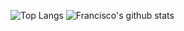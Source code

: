 ![Top Langs](https://github-readme-stats.vercel.app/api/top-langs/?username=franciscobarrios&count_private=true&hide_border=true&bg_color="#000")
![Francisco's github stats](https://github-readme-stats.vercel.app/api?username=franciscobarrios&show_icons=true&count_private=true&hide_border=true&bg_color="#000"&theme="dark")

<!--
[Top Langs](https://github-readme-stats.vercel.app/api/top-langs/?username=franciscobarrios&theme=graywhite)
![Francisco's github stats](https://github-readme-stats.vercel.app/api?username=franciscobarrios&show_icons=true&theme=graywhite)
**franciscobarrios/franciscobarrios** is a ✨ _special_ ✨ repository because its `README.md` (this file) appears on your GitHub profile.

Here are some ideas to get you started:

- 🔭 I’m currently working on ...
- 🌱 I’m currently learning ...
- 👯 I’m looking to collaborate on ...
- 🤔 I’m looking for help with ...
- 💬 Ask me about ...
- 📫 How to reach me: ...
- 😄 Pronouns: ...
- ⚡ Fun fact: ...
-->

